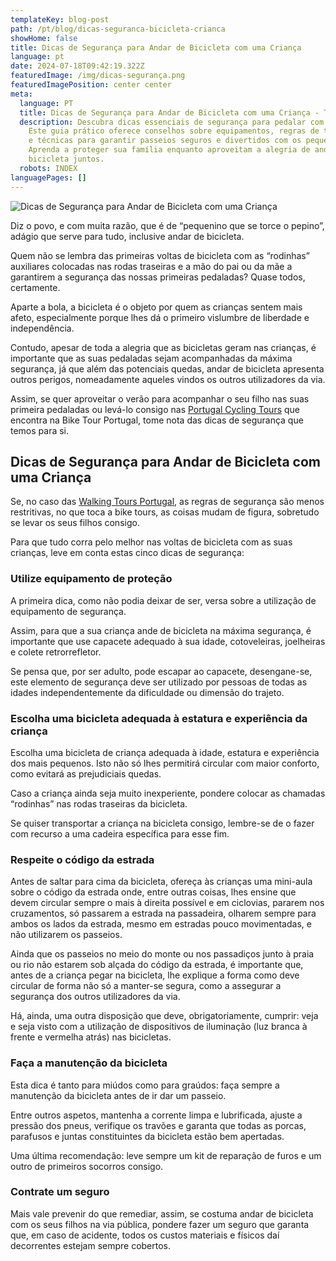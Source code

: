 ```yaml
---
templateKey: blog-post
path: /pt/blog/dicas-seguranca-bicicleta-crianca
showHome: false
title: Dicas de Segurança para Andar de Bicicleta com uma Criança
language: pt
date: 2024-07-18T09:42:19.322Z
featuredImage: /img/dicas-segurança.png
featuredImagePosition: center center
meta:
  language: PT
  title: Dicas de Segurança para Andar de Bicicleta com uma Criança - Top Bike Tours
  description: Descubra dicas essenciais de segurança para pedalar com crianças.
    Este guia prático oferece conselhos sobre equipamentos, regras de trânsito,
    e técnicas para garantir passeios seguros e divertidos com os pequenos.
    Aprenda a proteger sua família enquanto aproveitam a alegria de andar de
    bicicleta juntos.
  robots: INDEX
languagePages: []
---
```

![Dicas de Segurança para Andar de Bicicleta com uma Criança](/img/dicas-segurança.png "Dicas de Segurança para Andar de Bicicleta com uma Criança")

Diz o povo, e com muita razão, que é de “pequenino que se torce o pepino”, adágio que serve para tudo, inclusive andar de bicicleta.

Quem não se lembra das primeiras voltas de bicicleta com as “rodinhas” auxiliares colocadas nas rodas traseiras e a mão do pai ou da mãe a garantirem a segurança das nossas primeiras pedaladas? Quase todos, certamente.

Aparte a bola, a bicicleta é o objeto por quem as crianças sentem mais afeto, especialmente porque lhes dá o primeiro vislumbre de liberdade e independência.

Contudo, apesar de toda a alegria que as bicicletas geram nas crianças, é importante que as suas pedaladas sejam acompanhadas da máxima segurança, já que além das potenciais quedas, andar de bicicleta apresenta outros perigos, nomeadamente aqueles vindos os outros utilizadores da via.

Assim, se quer aproveitar o verão para acompanhar o seu filho nas suas primeira pedaladas ou levá-lo consigo nas [Portugal Cycling Tours](https://topbiketoursportugal.com/) que encontra na Bike Tour Portugal, tome nota das dicas de segurança que temos para si.

## Dicas de Segurança para Andar de Bicicleta com uma Criança

Se, no caso das [Walking Tours Portugal](https://topwalkingtoursportugal.com/), as regras de segurança são menos restritivas, no que toca a bike tours, as coisas mudam de figura, sobretudo se levar os seus filhos consigo.

Para que tudo corra pelo melhor nas voltas de bicicleta com as suas crianças, leve em conta estas cinco dicas de segurança:

### Utilize equipamento de proteção

A primeira dica, como não podia deixar de ser, versa sobre a utilização de equipamento de segurança.

Assim, para que a sua criança ande de bicicleta na máxima segurança, é importante que use capacete adequado à sua idade, cotoveleiras, joelheiras e colete retrorrefletor.

Se pensa que, por ser adulto, pode escapar ao capacete, desengane-se, este elemento de segurança deve ser utilizado por pessoas de todas as idades independentemente da dificuldade ou dimensão do trajeto.

### Escolha uma bicicleta adequada à estatura e experiência da criança

Escolha uma bicicleta de criança adequada à idade, estatura e experiência dos mais pequenos. Isto não só lhes permitirá circular com maior conforto, como evitará as prejudiciais quedas.

Caso a criança ainda seja muito inexperiente, pondere colocar as chamadas “rodinhas” nas rodas traseiras da bicicleta.

Se quiser transportar a criança na bicicleta consigo, lembre-se de o fazer com recurso a uma cadeira específica para esse fim.

### Respeite o código da estrada

Antes de saltar para cima da bicicleta, ofereça às crianças uma mini-aula sobre o código da estrada onde, entre outras coisas, lhes ensine que devem circular sempre o mais à direita possível e em ciclovias, pararem nos cruzamentos, só passarem a estrada na passadeira, olharem sempre para ambos os lados da estrada, mesmo em estradas pouco movimentadas, e não utilizarem os passeios.

Ainda que os passeios no meio do monte ou nos passadiços junto à praia ou rio não estarem sob alçada do código da estrada, é importante que, antes de a criança pegar na bicicleta, lhe explique a forma como deve circular de forma não só a manter-se segura, como a assegurar a segurança dos outros utilizadores da via.

Há, ainda, uma outra disposição que deve, obrigatoriamente, cumprir: veja e seja visto com a utilização de dispositivos de iluminação (luz branca à frente e vermelha atrás) nas bicicletas.

### Faça a manutenção da bicicleta

Esta dica é tanto para miúdos como para graúdos: faça sempre a manutenção da bicicleta antes de ir dar um passeio.

Entre outros aspetos, mantenha a corrente limpa e lubrificada, ajuste a pressão dos pneus, verifique os travões e garanta que todas as porcas, parafusos e juntas constituintes da bicicleta estão bem apertadas.

Uma última recomendação: leve sempre um kit de reparação de furos e um outro de primeiros socorros consigo.

### Contrate um seguro

Mais vale prevenir do que remediar, assim, se costuma andar de bicicleta com os seus filhos na via pública, pondere fazer um seguro que garanta que, em caso de acidente, todos os custos materiais e físicos daí decorrentes estejam sempre cobertos.